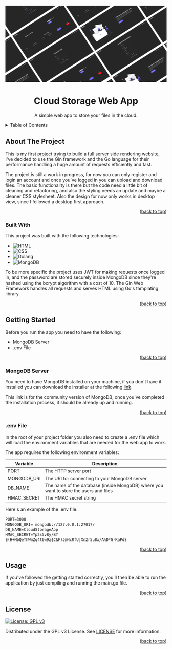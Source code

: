 <a name="readme-top"></a>
<!-- Head section -->
<div align="center">
  <a href="https://github.com/Eiliv17/CloudStorageWebApp">
    <img src="./README/product.svg" alt="Logo">
  </a>

  <h1 align="center">Cloud Storage Web App</h1>

  <p align="center">
    A simple web app to store your files in the cloud.
  </p>
</div>

<!-- Table of contents -->
<details>
  <summary>Table of Contents</summary>
  <ol>
    <li>
      <a href="#about-the-project">About The Project</a>
      <ul>
        <li><a href="#built-with">Built With</a></li>
      </ul>
    </li>
    <li>
      <a href="#getting-started">Getting Started</a>
      <ul>
        <li><a href="#mongodb-server">MongoDB Server</a></li>
        <li><a href="#env-file">.env File</a></li>
      </ul>
    </li>
    <li><a href="#license">License</a></li>
  </ol>
</details>

<!-- About the project section -->
## About The Project

This is my first project trying to build a full server side rendering website, I've decided to use the Gin framework and the Go language for their performance handling a huge amount of requests efficiently and fast.

The project is still a work in progress, for now you can only register and login an account and once you've logged in you can upload and download files. The basic functionality is there but the code need a little bit of cleaning and refactoring, and also the styling needs an update and maybe a cleaner CSS stylesheet. Also the design for now only works in desktop view, since I followed a desktop first approach.

<p align="right">(<a href="#readme-top">back to top</a>)</p>


<!-- Built with section -->
### Built With

This project was built with the following technologies:

- ![HTML](https://img.shields.io/badge/HTML5-E34F26?style=for-the-badge&logo=html5&logoColor=white)
- ![CSS](https://img.shields.io/badge/CSS3-1572B6?style=for-the-badge&logo=css3&logoColor=white)
- ![Golang](https://img.shields.io/badge/Go-00ADD8?style=for-the-badge&logo=go&logoColor=white)
- ![MongoDB](https://img.shields.io/badge/MongoDB-4EA94B?style=for-the-badge&logo=mongodb&logoColor=white)

To be more specific the project uses JWT for making requests once logged in, and the password are stored securely inside MongoDB since they're hashed using the bcrypt algorithm with a cost of 10. The Gin Web Framework handles all requests and serves HTML using Go's tamplating library.

<p align="right">(<a href="#readme-top">back to top</a>)</p>


<!-- Getting started section -->
## Getting Started
Before you run the app you need to have the following:
- MongoDB Server
- .env File

<p align="right">(<a href="#readme-top">back to top</a>)</p>

### MongoDB Server
You need to have MongoDB installed on your machine, if you don't have it installed you can download the installer at the following [link](https://www.mongodb.com/try/download/community). 

This link is for the community version of MongoDB, once you've completed the installation process, it should be already up and running.

<p align="right">(<a href="#readme-top">back to top</a>)</p>

### .env File
In the root of your project folder you also need to create a .env file which will load the environment variables that are needed for the web app to work. 

The app requires the following environment variables:

Variable                    | Description
---                         | ---
PORT                        | The HTTP server port
MONGODB_URI                 | The URI for connecting to your MongoDB server
DB_NAME                     | The name of the database (inside MongoDB) where you want to store the users and files
HMAC_SECRET                 | The HMAC secret string

Here's an example of the .env file:
```
PORT=3000
MONGODB_URI= mongodb://127.0.0.1:27017/
DB_NAME=CloudStorageApp
HMAC_SECRET=Yp2s5v8y/B?E(H+MbQeThWmZq4t6w9z$C&F)J@NcRfUjXn2r5u8x/A%D*G-KaPdS
```
<p align="right">(<a href="#readme-top">back to top</a>)</p>

<!-- Usage section -->
## Usage
If you've followed the getting started correctly, you'll then be able to run the application by just compiling and running the main.go file.

<p align="right">(<a href="#readme-top">back to top</a>)</p>


<!-- license section -->
## License
[![License: GPL v3](https://img.shields.io/badge/License-GPLv3-blue.svg?style=for-the-badge&logoColor=white)](https://www.gnu.org/licenses/gpl-3.0)

Distributed under the GPL v3 License. See [LICENSE](LICENSE) for more information.

<p align="right">(<a href="#readme-top">back to top</a>)</p>
